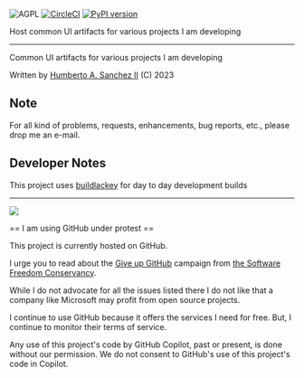 ![](https://github.com/hasii2011/code-ally-basic/blob/master/developer/agpl-license-web-badge-version-2-256x48.png "AGPL")
[![CircleCI](https://dl.circleci.com/status-badge/img/gh/hasii2011/code-ally-advanced/tree/master.svg?style=shield)](https://dl.circleci.com/status-badge/redirect/gh/hasii2011/code-ally-advanced/tree/master)
[![PyPI version](https://badge.fury.io/py/codeallyadvanced.svg)](https://badge.fury.io/py/codeallyadvanced)

Host common UI artifacts for various projects I am developing

___
Common UI artifacts for various projects I am developing

Written by <a href="mailto:email@humberto.a.sanchez.ii@gmail.com?subject=Hello Humberto">Humberto A. Sanchez II</a>  (C) 2023

## Note
For all kind of problems, requests, enhancements, bug reports, etc.,
please drop me an e-mail.

## Developer Notes
This project uses [buildlackey](https://github.com/hasii2011/buildlackey) for day to day development builds

---

![](https://github.com/hasii2011/code-ally-basic/blob/master/developer/SillyGitHub.png)

== I am using GitHub under protest ==

This project is currently hosted on GitHub.  

I urge you to read about the
[Give up GitHub](https://GiveUpGitHub.org) campaign from
[the Software Freedom Conservancy](https://sfconservancy.org).

While I do not advocate for all the issues listed there I do not like that
a company like Microsoft may profit from open source projects.

I continue to use GitHub because it offers the services I need for free.  But, I continue
to monitor their terms of service.

Any use of this project's code by GitHub Copilot, past or present, is done
without our permission.  We do not consent to GitHub's use of this project's
code in Copilot.
